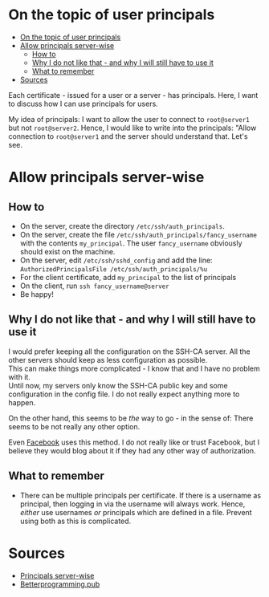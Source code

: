 # On the topic of user principals

- [On the topic of user principals](#on-the-topic-of-user-principals)
- [Allow principals server-wise](#allow-principals-server-wise)
  - [How to](#how-to)
  - [Why I do not like that - and why I will still have to use it](#why-i-do-not-like-that---and-why-i-will-still-have-to-use-it)
  - [What to remember](#what-to-remember)
- [Sources](#sources)

Each certificate - issued for a user or a server - has principals. Here, I want to discuss how I can use principals for users.

My idea of principals: I want to allow the user to connect to `root@server1` but not `root@server2`. Hence, I would like to write into the principals: "Allow connection to `root@server1` and the server should understand that. Let's see.

# Allow principals server-wise

## How to

-   On the server, create the directory `/etc/ssh/auth_principals`.
-   On the server, create the file `/etc/ssh/auth_principals/fancy_username` with the contents `my_principal`. The user `fancy_username` obviously should exist on the machine.
-   On the server, edit `/etc/ssh/sshd_config` and add the line: `AuthorizedPrincipalsFile /etc/ssh/auth_principals/%u`
-   For the client certificate, add `my_principal` to the list of principals
-   On the client, run `ssh fancy_username@server`
-   Be happy!

## Why I do not like that - and why I will still have to use it

I would prefer keeping all the configuration on the SSH-CA server. All the other servers should keep as less configuration as possible. <br>
This can make things more complicated - I know that and I have no problem with it. <br>
Until now, my servers only know the SSH-CA public key and some configuration in the config file. I do not really expect anything more to happen.

On the other hand, this seems to be _the_ way to go - in the sense of: There seems to be not really any other option.

Even [Facebook](https://engineering.fb.com/2016/09/12/security/scalable-and-secure-access-with-ssh/) uses this method. I do not really like or trust Facebook, but I believe they would blog about it if they had any other way of authorization.

## What to remember

-   There can be multiple principals per certificate. If there is a username as principal, then logging in via the username will always work. Hence, _either_ use usernames _or_ principals which are defined in a file. Prevent using both as this is complicated.

# Sources

-   [Principals server-wise](https://betterprogramming.pub/how-to-use-ssh-certificates-for-scalable-secure-and-more-transparent-server-access-720a87af6617)
-   [Betterprogramming.pub](https://betterprogramming.pub/how-to-use-ssh-certificates-for-scalable-secure-and-more-transparent-server-access-720a87af6617)
